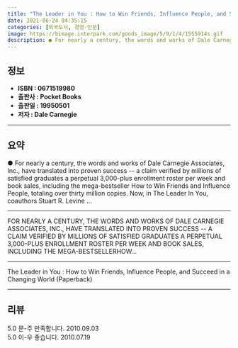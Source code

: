 ```yaml
---
title: "The Leader in You : How to Win Friends, Influence People, and Succeed in a Changing World (Paperback)"
date: 2021-06-24 04:35:15
categories: [외국도서, 경영-인문]
image: https://bimage.interpark.com/goods_image/5/9/1/4/1555914s.gif
description: ● For nearly a century, the words and works of Dale Carnegie Associates, Inc., have translated into proven success -- a claim verified by millions of satisfie
---
```


## **정보**

- **ISBN : 0671519980**
- **출판사 : Pocket Books**
- **출판일 : 19950501**
- **저자 : Dale Carnegie**

------



## **요약**

●  For nearly a century, the words and works of Dale Carnegie  Associates, Inc., have translated into proven success -- a claim verified by millions of satisfied graduates a perpetual 3,000-plus enrollment roster per week and book sales, including the mega-bestseller How to Win Friends and Influence People, totaling over thirty million copies. Now, in The Leader In You, coauthors Stuart R. Levine ...

------

FOR NEARLY A CENTURY, THE WORDS AND WORKS OF DALE CARNEGIE  ASSOCIATES, INC., HAVE TRANSLATED INTO PROVEN SUCCESS -- A CLAIM VERIFIED BY MILLIONS OF SATISFIED GRADUATES A PERPETUAL 3,000-PLUS ENROLLMENT ROSTER PER WEEK AND BOOK SALES, INCLUDING THE MEGA-BESTSELLERHOW... 

------


The Leader in You : How to Win Friends, Influence People, and Succeed in a Changing World (Paperback) 

------


## **리뷰** 

5.0 문-주 만족합니다. 2010.09.03 <br/>5.0 이-우 좋습니다. 2010.07.19 <br/>